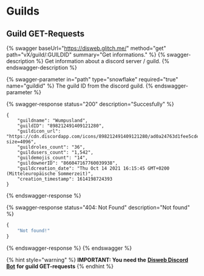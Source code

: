 # Guilds

## Guild GET-Requests

{% swagger baseUrl="https://disweb.glitch.me/" method="get" path="vX/guild/:GUILDID" summary="Get informations." %}
{% swagger-description %}
Get information about a discord server / guild.
{% endswagger-description %}

{% swagger-parameter in="path" type="snowflake" required="true" name="guildid" %}
The guild ID from the discord guild.
{% endswagger-parameter %}

{% swagger-response status="200" description="Succesfully" %}
```
{
    "guildname": "Wumpusland",
    "guildID": "898212491409121280",
    "guildicon_url": "https://cdn.discordapp.com/icons/898212491409121280/ad0a24763d1fee5cde37784471e1dbd8.webp?size=4096",
    "guildroles_count": "36",
    "guildusers_count": "1,542",    
    "guildemojis_count": "14",
    "guildownerID": "866047167760039938",
    "guildcreation_date": "Thu Oct 14 2021 16:15:45 GMT+0200 (Mitteleuropäische Sommerzeit)",
    "creation_timestamp": 1614198724393
}
```
{% endswagger-response %}

{% swagger-response status="404: Not Found" description="Not found" %}
```javascript
{
    "Not found!"
}
```
{% endswagger-response %}
{% endswagger %}

{% hint style="warning" %}
**IMPORTANT: You need the** [**Disweb Discord Bot**](https://discord.com/oauth2/authorize?client\_id=922865205766135898\&permissions=274877959168\&scope=bot%20applications.commands) **for guild GET-requests**
{% endhint %}
